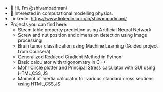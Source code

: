 - 👋 Hi, I’m @shivampadmani
- 👀 Interested in computational modelling physics.
- LinkedIn: https://www.linkedin.com/in/shivampadmani/
- Projects you can find here: 
  - Steam table property prediction using Artificial Neural Network 
  - Screw and nut position and dimension detection using Image processing
  - Brain tumor classification using Machine Learning (Guided project from Coursera)
  - Generalized Reduced Gradient Method in Python
  - Basic calculator with trigonomatry in C++
  - Mohr Circle plotter and Principal Stress calculator with GUI using HTML,CSS,JS
  - Moment of Inertia calculator for various standard cross sections using HTML,CSS,JS
<!---
shivampadmani/shivampadmani is a ✨ special ✨ repository because its `README.md` (this file) appears on your GitHub profile.
You can click the Preview link to take a look at your changes.
--->
